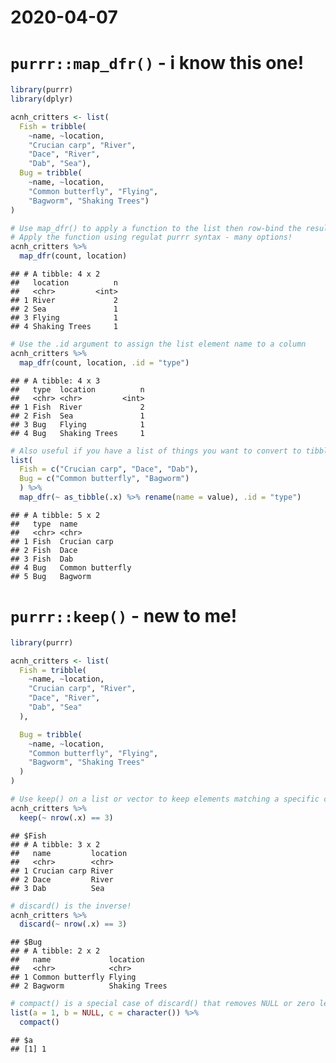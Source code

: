 2020-04-07
================

# `purrr::map_dfr()` - i know this one\!

``` r
library(purrr)
library(dplyr)

acnh_critters <- list(
  Fish = tribble(
    ~name, ~location,
    "Crucian carp", "River",
    "Dace", "River",
    "Dab", "Sea"),
  Bug = tribble(
    ~name, ~location,
    "Common butterfly", "Flying",
    "Bagworm", "Shaking Trees")
)

# Use map_dfr() to apply a function to the list then row-bind the results
# Apply the function using regulat purrr syntax - many options!
acnh_critters %>%
  map_dfr(count, location)
```

    ## # A tibble: 4 x 2
    ##   location          n
    ##   <chr>         <int>
    ## 1 River             2
    ## 2 Sea               1
    ## 3 Flying            1
    ## 4 Shaking Trees     1

``` r
# Use the .id argument to assign the list element name to a column
acnh_critters %>%
  map_dfr(count, location, .id = "type")
```

    ## # A tibble: 4 x 3
    ##   type  location          n
    ##   <chr> <chr>         <int>
    ## 1 Fish  River             2
    ## 2 Fish  Sea               1
    ## 3 Bug   Flying            1
    ## 4 Bug   Shaking Trees     1

``` r
# Also useful if you have a list of things you want to convert to tibbles!
list(
  Fish = c("Crucian carp", "Dace", "Dab"),
  Bug = c("Common butterfly", "Bagworm")
  ) %>%
  map_dfr(~ as_tibble(.x) %>% rename(name = value), .id = "type")
```

    ## # A tibble: 5 x 2
    ##   type  name            
    ##   <chr> <chr>           
    ## 1 Fish  Crucian carp    
    ## 2 Fish  Dace            
    ## 3 Fish  Dab             
    ## 4 Bug   Common butterfly
    ## 5 Bug   Bagworm

# `purrr::keep()` - new to me\!

``` r
library(purrr)

acnh_critters <- list(
  Fish = tribble(
    ~name, ~location,
    "Crucian carp", "River",
    "Dace", "River",
    "Dab", "Sea"
  ),

  Bug = tribble(
    ~name, ~location,
    "Common butterfly", "Flying",
    "Bagworm", "Shaking Trees"
  )
)

# Use keep() on a list or vector to keep elements matching a specific criteria
acnh_critters %>%
  keep(~ nrow(.x) == 3)
```

    ## $Fish
    ## # A tibble: 3 x 2
    ##   name         location
    ##   <chr>        <chr>   
    ## 1 Crucian carp River   
    ## 2 Dace         River   
    ## 3 Dab          Sea

``` r
# discard() is the inverse!
acnh_critters %>%
  discard(~ nrow(.x) == 3)
```

    ## $Bug
    ## # A tibble: 2 x 2
    ##   name             location     
    ##   <chr>            <chr>        
    ## 1 Common butterfly Flying       
    ## 2 Bagworm          Shaking Trees

``` r
# compact() is a special case of discard() that removes NULL or zero length elements
list(a = 1, b = NULL, c = character()) %>%
  compact()
```

    ## $a
    ## [1] 1
